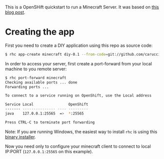This is a OpenSHift quickstart to run a Minecraft Server. It was based on [this blog post](https://www.openshift.com/blogs/paas-free-minecraft-server-hosting).

Creating the app
===

First you need to create a DIY application using this repo as source code:

```bash
$ rhc app-create minecraft diy-0.1 --from-code=git://github.com/caruccio/openshift-minecraft-quickstart.git
```

In order to access your server, first create a port-forward from your local machine to you remote server:


```bash
$ rhc port-forward minecraft
Checking available ports ... done
Forwarding ports ...

To connect to a service running on OpenShift, use the Local address

Service Local                OpenShift
------- --------------- ---- ---------
java    127.0.0.1:25565  =>  *:25565

Press CTRL-C to terminate port forwarding
```

Note: If you are running Windows, the easiest way to install `rhc` is using this [binary installer](https://github.com/getupcloud/openshift-rhc-installer/releases).

Now you need only to configure your minecraft client to connect to local IP:PORT (`127.0.0.1:25565` on this example).
